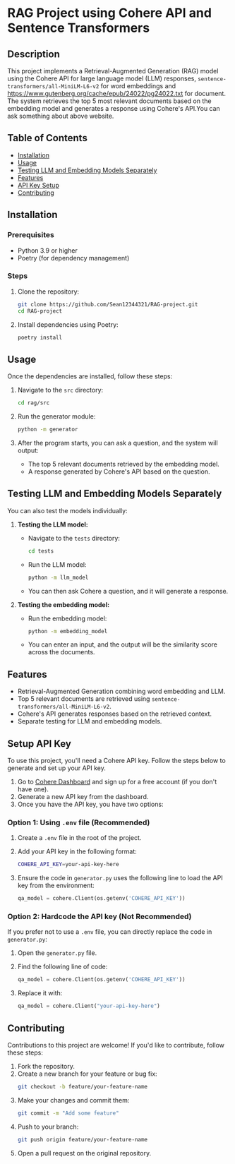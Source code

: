 # RAG Project using Cohere API and Sentence Transformers

## Description

This project implements a Retrieval-Augmented Generation (RAG) model using the Cohere API for large language model (LLM) responses, `sentence-transformers/all-MiniLM-L6-v2` for word embeddings and https://www.gutenberg.org/cache/epub/24022/pg24022.txt for document. The system retrieves the top 5 most relevant documents based on the embedding model and generates a response using Cohere's API.You can ask something about above website.

## Table of Contents

- [Installation](#installation)
- [Usage](#usage)
- [Testing LLM and Embedding Models Separately](#testing-llm-and-embedding-models-separately)
- [Features](#features)
- [API Key Setup](#api-key-setup)
- [Contributing](#contributing)

## Installation

### Prerequisites

- Python 3.9 or higher
- Poetry (for dependency management)

### Steps

1. Clone the repository:
   ```bash
   git clone https://github.com/Sean12344321/RAG-project.git
   cd RAG-project
   ```
2. Install dependencies using Poetry:
   ```bash
   poetry install
   ```

## Usage

Once the dependencies are installed, follow these steps:

1. Navigate to the `src` directory:

   ```bash
   cd rag/src
   ```

2. Run the generator module:

   ```bash
   python -m generator
   ```

3. After the program starts, you can ask a question, and the system will output:
   - The top 5 relevant documents retrieved by the embedding model.
   - A response generated by Cohere's API based on the question.

## Testing LLM and Embedding Models Separately

You can also test the models individually:

1. **Testing the LLM model:**

   - Navigate to the `tests` directory:
     ```bash
     cd tests
     ```
   - Run the LLM model:
     ```bash
     python -m llm_model
     ```
   - You can then ask Cohere a question, and it will generate a response.

2. **Testing the embedding model:**
   - Run the embedding model:
     ```bash
     python -m embedding_model
     ```
   - You can enter an input, and the output will be the similarity score across the documents.

## Features

- Retrieval-Augmented Generation combining word embedding and LLM.
- Top 5 relevant documents are retrieved using `sentence-transformers/all-MiniLM-L6-v2`.
- Cohere's API generates responses based on the retrieved context.
- Separate testing for LLM and embedding models.

## Setup API Key

To use this project, you'll need a Cohere API key. Follow the steps below to generate and set up your API key.

1. Go to [Cohere Dashboard](https://dashboard.cohere.com/api-keys) and sign up for a free account (if you don't have one).
2. Generate a new API key from the dashboard.
3. Once you have the API key, you have two options:

### Option 1: Using `.env` file (Recommended)

1. Create a `.env` file in the root of the project.
2. Add your API key in the following format:

   ```bash
   COHERE_API_KEY=your-api-key-here
   ```

3. Ensure the code in `generator.py` uses the following line to load the API key from the environment:

   ```python
   qa_model = cohere.Client(os.getenv('COHERE_API_KEY'))
   ```

### Option 2: Hardcode the API key (Not Recommended)

If you prefer not to use a `.env` file, you can directly replace the code in `generator.py`:

1. Open the `generator.py` file.
2. Find the following line of code:

   ```python
   qa_model = cohere.Client(os.getenv('COHERE_API_KEY'))
   ```

3. Replace it with:

   ```python
   qa_model = cohere.Client("your-api-key-here")
   ```

## Contributing

Contributions to this project are welcome! If you'd like to contribute, follow these steps:

1. Fork the repository.
2. Create a new branch for your feature or bug fix:
   ```bash
   git checkout -b feature/your-feature-name
   ```
3. Make your changes and commit them:
   ```bash
   git commit -m "Add some feature"
   ```
4. Push to your branch:
   ```bash
   git push origin feature/your-feature-name
   ```
5. Open a pull request on the original repository.
